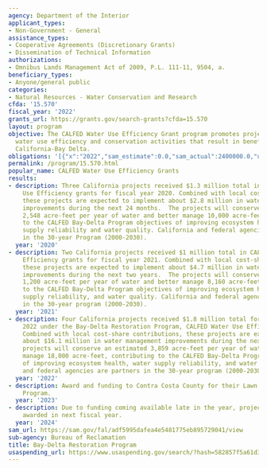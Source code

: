 ```yaml
---
agency: Department of the Interior
applicant_types:
- Non-Government - General
assistance_types:
- Cooperative Agreements (Discretionary Grants)
- Dissemination of Technical Information
authorizations:
- Omnibus Lands Management Act of 2009, P.L. 111-11, 9504, a.
beneficiary_types:
- Anyone/general public
categories:
- Natural Resources - Water Conservation and Research
cfda: '15.570'
fiscal_year: '2022'
grants_url: https://grants.gov/search-grants?cfda=15.570
layout: program
objective: The CALFED Water Use Efficiency Grant program promotes projects that emphasize
  water use efficiency and conservation activities that result in benefits for the
  California-Bay Delta.
obligations: '[{"x":"2022","sam_estimate":0.0,"sam_actual":2400000.0,"usa_spending_actual":2430502.5},{"x":"2023","sam_estimate":0.0,"sam_actual":297199.0,"usa_spending_actual":297200.0},{"x":"2024","sam_estimate":0.0,"sam_actual":0.0,"usa_spending_actual":-451693.14}]'
permalink: /program/15.570.html
popular_name: CALFED Water Use Efficiency Grants
results:
- description: Three California projects received $1.3 million total in CALFED Water
    Use Efficiency grants for fiscal year 2020. Combined with local cost-share contributions,
    these projects are expected to implement about $2.8 million in water management
    improvements during the next 24 months.  The projects will conserve an estimated
    2,548 acre-feet per year of water and better manage 10,000 acre-feet, contributing
    to the CALFED Bay-Delta Program objectives of improving ecosystem health, water
    supply reliability and water quality. California and federal agencies are partners
    in the 30-year Program (2000-2030).
  year: '2020'
- description: Two California projects received $1 million total in CALFED Water Use
    Efficiency grants for fiscal year 2021. Combined with local cost-share contributions,
    these projects are expected to implement about $4.7 million in water management
    improvements during the next two years.  The projects will conserve an estimated
    1,200 acre-feet per year of water and better manage 8,160 acre-feet, contributing
    to the CALFED Bay-Delta Program objectives of improving ecosystem health, water
    supply reliability, and water quality. California and federal agencies are partners
    in the 30-year program (2000-2030).
  year: '2021'
- description: Four California projects received $1.8 million total for fiscal year
    2022 under the Bay-Delta Restoration Program, CALFED Water Use Efficiency grants.
    Combined with local cost-share contributions, these projects are expected to implement
    about $16.1 million in water management improvements during the next two years.  The
    projects will conserve an estimated 3,859 acre-feet per year of water and better
    manage 18,000 acre-feet, contributing to the CALFED Bay-Delta Program objectives
    of improving ecosystem health, water supply reliability, and water quality. California
    and federal agencies are partners in the 30-year program (2000-2030).
  year: '2022'
- description: Award and funding to Contra Costa County for their Lawn to Garden Rebate
    Program.
  year: '2023'
- description: Due to funding coming available late in the year, projects will be
    awarded in next fiscal year.
  year: '2024'
sam_url: https://sam.gov/fal/adf5995dafea4e5481775eb895729041/view
sub-agency: Bureau of Reclamation
title: Bay-Delta Restoration Program
usaspending_url: https://www.usaspending.gov/search/?hash=582857f5a61d3b4bccb1a7141aa07b83
---
```

